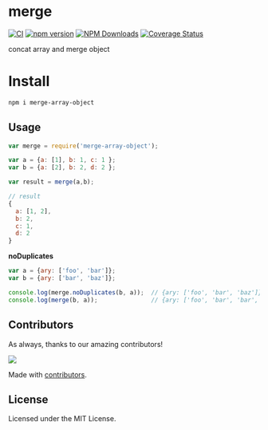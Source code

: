 # merge

[![CI](https://github.com/wabg/merge-array-object/actions/workflows/ci.yml/badge.svg)](https://github.com/wabg/merge-array-object/actions/workflows/ci.yml)
[![npm version](https://img.shields.io/npm/v/merge-array-object.svg)](https://www.npmjs.com/package/merge-array-object)
[![NPM Downloads](https://img.shields.io/npm/dm/merge-array-object.svg?style=flat&label=)](https://www.npmjs.com/package/merge-array-object)
[![Coverage Status](https://wabg.github.io/merge-array-object/badges.svg)](https://wabg.github.io/merge-array-object/lcov-report/)

concat array and merge object

# Install

```bash
npm i merge-array-object
```

## Usage


```js
var merge = require('merge-array-object');

var a = {a: [1], b: 1, c: 1 }; 
var b = {a: [2], b: 2, d: 2 };

var result = merge(a,b);

// result
{
  a: [1, 2],
  b: 2,
  c: 1,
  d: 2
}
```

**noDuplicates**

```js
var a = {ary: ['foo', 'bar']};
var b = {ary: ['bar', 'baz']};

console.log(merge.noDuplicates(b, a));  // {ary: ['foo', 'bar', 'baz']}
console.log(merge(b, a));               // {ary: ['foo', 'bar', 'bar', 'baz']}
```

## Contributors

As always, thanks to our amazing contributors!

<a href="https://github.com/wabg/merge-array-object/graphs/contributors">
  <img src="https://wabg.github.io/merge-array-object/CONTRIBUTORS.svg" />
</a>

Made with [contributors](https://github.com/jaywcjlove/github-action-contributors).


## License

Licensed under the MIT License.